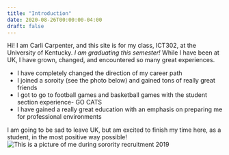 ```yaml
---
title: "Introduction"
date: 2020-08-26T00:00:00-04:00
draft: false
---
```


Hi! I am Carli Carpenter, and this site is for my class, ICT302, at the University of Kentucky. *I am graduating this semester!* While I have been at UK, I have grown, changed, and encountered so many great experiences.
+ I have completely changed the direction of my career path
+ I joined a soroity (see the photo below) and gained tons of really great friends
+ I got to go to football games and basketball games with the student section experience- GO CATS
+ I have gained a really great education with an emphasis on preparing me for professional environments

I am going to be sad to leave UK, but am excited to finish my time here, as a student, in the most positive way possible!
![This is a picture of me during sorority recruitment 2019](https://serene-morse-0e258c.netlify.app/HugoIntro.JPG)
